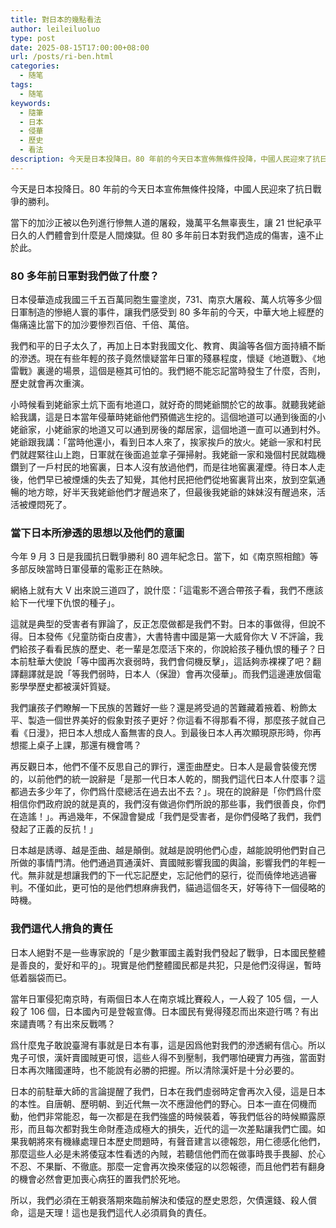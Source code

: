 ```yaml
---
title: 對日本的幾點看法
author: leileiluoluo
type: post
date: 2025-08-15T17:00:00+08:00
url: /posts/ri-ben.html
categories:
  - 随笔
tags:
  - 随笔
keywords:
  - 隨筆
  - 日本
  - 侵華
  - 歷史
  - 看法
description: 今天是日本投降日。80 年前的今天日本宣佈無條件投降，中國人民迎來了抗日戰爭的勝利。當下的加沙正被以色列進行慘無人道的屠殺，幾萬平名無辜喪生，讓 21 世紀承平日久的人們體會到什麼是人間煉獄。但 80 多年前日本對我們造成的傷害，遠不止於此。日本侵華造成我國三千五百萬同胞生靈塗炭，731、南京大屠殺、萬人坑等多少個日軍制造的慘絕人寰的事件，讓我們感受到 80 多年前的今天，中華大地上經歷的傷痛遠比當下的加沙要慘烈百倍、千倍、萬倍。
---
```


今天是日本投降日。80 年前的今天日本宣佈無條件投降，中國人民迎來了抗日戰爭的勝利。

當下的加沙正被以色列進行慘無人道的屠殺，幾萬平名無辜喪生，讓 21 世紀承平日久的人們體會到什麼是人間煉獄。但 80 多年前日本對我們造成的傷害，遠不止於此。

### 80 多年前日軍對我們做了什麼？

日本侵華造成我國三千五百萬同胞生靈塗炭，731、南京大屠殺、萬人坑等多少個日軍制造的慘絕人寰的事件，讓我們感受到 80 多年前的今天，中華大地上經歷的傷痛遠比當下的加沙要慘烈百倍、千倍、萬倍。

我們和平的日子太久了，再加上日本對我國文化、教育、輿論等各個方面持續不斷的滲透。現在有些年輕的孩子竟然懷疑當年日軍的殘暴程度，懷疑《地道戰》、《地雷戰》裏邊的場景，這個是極其可怕的。我們絕不能忘記當時發生了什麼，否則，歷史就會再次重演。

小時候看到姥爺家土炕下面有地道口，就好奇的問姥爺關於它的故事。就聽我姥爺給我講，這是日本當年侵華時姥爺他們預備逃生挖的。這個地道可以通到後面的小姥爺家，小姥爺家的地道又可以通到房後的鄰居家，這個地道一直可以通到村外。姥爺跟我講：「當時他還小，看到日本人來了，挨家挨戶的放火。姥爺一家和村民們就趕緊往山上跑，日軍就在後面追並拿子彈掃射。我姥爺一家和幾個村民就臨機鑽到了一戶村民的地窖裏，日本人沒有放過他們，而是往地窖裏灌煙。待日本人走後，他們早已被煙燻的失去了知覺，其他村民把他們從地窖裏背出來，放到空氣通暢的地方晾，好半天我姥爺他們才醒過來了，但最後我姥爺的妹妹沒有醒過來，活活被煙悶死了。

### 當下日本所滲透的思想以及他們的意圖

今年 9 月 3 日是我國抗日戰爭勝利 80 週年紀念日。當下，如《南京照相館》等多部反映當時日軍侵華的電影正在熱映。

網絡上就有大 V 出來說三道四了，說什麼：「這電影不適合帶孩子看，我們不應該給下一代埋下仇恨的種子」。

這就是典型的受害者有罪論了，反正怎麼做都是我們不對。日本的事做得，但說不得。日本發佈《兒童防衛白皮書》，大書特書中國是第一大威脅你大 V 不評論，我們給孩子看看民族的歷史、老一輩是怎麼活下來的，你說給孩子種仇恨的種子？日本前駐華大使說「等中國再次衰弱時，我們會伺機反擊」，這話夠赤裸裸了吧？翻譯翻譯就是說「等我們弱時，日本人（保證）會再次侵華」。而我們這邊連放個電影學學歷史都被漢奸質疑。

我們讓孩子們瞭解一下民族的苦難好一些？還是將受過的苦難藏着掖着、粉飾太平、製造一個世界美好的假象對孩子更好？你這看不得那看不得，那麼孩子就自己看《日漫》，把日本人想成人畜無害的良人。到最後日本人再次顯現原形時，你再想擺上桌子上課，那還有機會嗎？

再反觀日本，他們不僅不反思自己的罪行，還歪曲歷史。日本人是最會裝傻充愣的，以前他們的統一說辭是「是那一代日本人乾的，關我們這代日本人什麼事？這都過去多少年了，你們爲什麼總活在過去出不去？」。現在的說辭是「你們爲什麼相信你們政府說的就是真的，我們沒有做過你們所說的那些事，我們很善良，你們在造謠！」。再過幾年，不保證會變成「我們是受害者，是你們侵略了我們，我們發起了正義的反抗！」

日本越是誘導、越是歪曲、越是顛倒。就越是說明他們心虛，越能說明他們對自己所做的事情門清。他們通過買通漢奸、賣國賊影響我國的輿論，影響我們的年輕一代。無非就是想讓我們的下一代忘記歷史，忘記他們的惡行，從而僥倖地逃過審判。不僅如此，更可怕的是他們想麻痹我們，貓過這個冬天，好等待下一個侵略的時機。

### 我們這代人揹負的責任

日本人絕對不是一些專家說的「是少數軍國主義對我們發起了戰爭，日本國民整體是善良的，愛好和平的」。現實是他們整體國民都是共犯，只是他們沒得逞，暫時低着腦袋而已。

當年日軍侵犯南京時，有兩個日本人在南京城比賽殺人，一人殺了 105 個，一人殺了 106 個，日本國內可是登報宣傳。日本國民有覺得殘忍而出來遊行嗎？有出來譴責嗎？有出來反戰嗎？

爲什麼鬼子敢說臺灣有事就是日本有事，這是因爲他對我們的滲透網有信心。所以鬼子可恨，漢奸賣國賊更可恨，這些人得不到壓制，我們哪怕硬實力再強，當面對日本再次賭國運時，也不能說有必勝的把握。所以清除漢奸是十分必要的。

日本的前駐華大師的言論提醒了我們，日本在我們虛弱時定會再次入侵，這是日本的本性。自唐朝、歷明朝、到近代無一次不應證他們的野心。日本一直在伺機而動，他們非常能忍，每一次都是在我們強盛的時候裝着，等我們低谷的時候顯露原形，而且每次都對我生命財產造成極大的損失，近代的這一次差點讓我們亡國。如果我朝將來有機緣處理日本歷史問題時，有聲音建言以德報怨，用仁德感化他們，那麼這些人必是未將倭寇本性看透的內賊，若聽信他們而在做事時畏手畏腳、於心不忍、不果斷、不徹底。那麼一定會再次換來倭寇的以怨報德，而且他們若有翻身的機會必然會更加喪心病狂的置我們於死地。

所以，我們必須在王朝衰落期來臨前解決和倭寇的歷史恩怨，欠債還錢、殺人償命，這是天理！這也是我們這代人必須肩負的責任。
